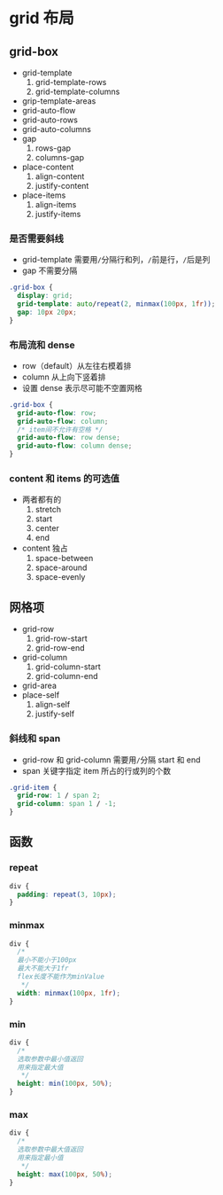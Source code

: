 # grid 布局

## grid-box

- grid-template
  1. grid-template-rows
  2. grid-template-columns
- grip-template-areas
- grid-auto-flow
- grid-auto-rows
- grid-auto-columns
- gap
  1. rows-gap
  2. columns-gap
- place-content
  1. align-content
  2. justify-content
- place-items
  1. align-items
  2. justify-items

### 是否需要斜线

- grid-template 需要用`/`分隔行和列，`/`前是行，`/`后是列
- gap 不需要分隔

```css
.grid-box {
  display: grid;
  grid-template: auto/repeat(2, minmax(100px, 1fr));
  gap: 10px 20px;
}
```

### 布局流和 dense

- row（default）从左往右模着排
- column 从上向下竖着排
- 设置 dense 表示尽可能不空置网格

```css
.grid-box {
  grid-auto-flow: row;
  grid-auto-flow: column;
  /* item间不允许有空格 */
  grid-auto-flow: row dense;
  grid-auto-flow: column dense;
}
```

### content 和 items 的可选值

- 两者都有的
  1. stretch
  2. start
  3. center
  4. end
- content 独占
  1. space-between
  2. space-around
  3. space-evenly

## 网格项

- grid-row
  1. grid-row-start
  2. grid-row-end
- grid-column
  1. grid-column-start
  2. grid-column-end
- grid-area
- place-self
  1. align-self
  2. justify-self

### 斜线和 span

- grid-row 和 grid-column 需要用`/`分隔 start 和 end
- span 关键字指定 item 所占的行或列的个数

```css
.grid-item {
  grid-row: 1 / span 2;
  grid-column: span 1 / -1;
}
```

## 函数

### repeat

```css
div {
  padding: repeat(3, 10px);
}
```

### minmax

```css
div {
  /* 
  最小不能小于100px
  最大不能大于1fr
  flex长度不能作为minValue
   */
  width: minmax(100px, 1fr);
}
```

### min

```css
div {
  /*
  选取参数中最小值返回 
  用来指定最大值
   */
  height: min(100px, 50%);
}
```

### max

```css
div {
  /*
  选取参数中最大值返回 
  用来指定最小值
   */
  height: max(100px, 50%);
}
```
